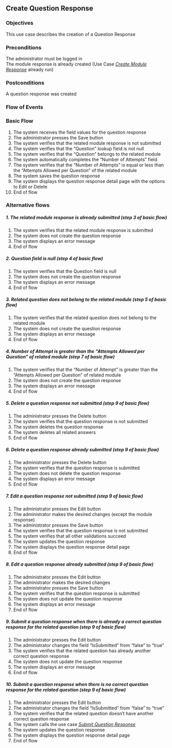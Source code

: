 ## Create Question Response
 
### Objectives 
This use case describes the creation of a Question Response
 
### Preconditions
The administrator must be logged in  
The module response is already created (Use Case [*Create Module Response*](https://github.com/FieloIncentiveAutomation/fieloelr/blob/feature/elrbackend/doc/UC-ELR-0007-Create%20Module%20Response.md) already run)
### Postconditions
A question response was created
 
### Flow of Events
 
### Basic Flow
   1. The system receives the field values for the question response
   2. The administrator presses the Save button
   3. The system verifies that the related module response is not submitted
   4. The system verifies that the “Question” lookup field is not null
   5. The system verifies that the “Question” belongs to the related module
   6. The system automatically completes the “Number of Attempts” field
   7. The system verifies that the “Number of Attempts” is equal or less than the “Attempts Allowed per Question” of the related module
   8. The system saves the question response
   9. The system displays the question response detail page with the options to Edit or Delete
   10. End of flow
 
### Alternative flows
 
##### 1. The related module response is already submitted (step 3 of basic flow)
   1. The system verifies that the related module response is submitted
   2. The system does not create the question response
   3. The system displays an error message
   4. End of flow
 
##### 2. Question field is null (step 4 of basic flow)
   1. The system verifies that the Question field is null
   2. The system does not create the question response
   3. The system displays an error message
   4. End of flow
 
##### 3. Related question does not belong to the related module (step 5 of basic flow)
   1. The system verifies that the related question does not belong to the related module
   2. The system does not create the question response
   3. The system displays an error message
   4. End of flow
 
##### 4. Number of Attempt is greater than the “Attempts Allowed per Question” of related module (step 7 of basic flow)
   1. The system verifies that the “Number of Attempt” is greater than the “Attempts Allowed per Question” of related module
   2. The system does not create the question response
   3. The system displays an error message
   4. End of flow
 
##### 5. Delete a question response not submitted (step 9 of basic flow)
   1. The administrator presses the Delete button
   2. The system verifies that the question response is not submitted
   3. The system deletes the question response
   4. The system deletes all related answers
   5. End of flow
 
##### 6. Delete a question response already submitted (step 9 of basic flow)
   1. The administrator presses the Delete button
   2. The system verifies that the question response is submitted
   3. The system does not delete the question response
   4. The system displays an error message
   5. End of flow
 
##### 7. Edit a question response not submitted (step 9 of basic flow)
   1. The administrator presses the Edit button
   2. The administrator makes the desired changes (except the module response)
   3. The administrator presses the Save button
   4. The system verifies that the question response is not submitted
   5. The system verifies that all other validations succeed
   6. The system updates the question response
   7. The system displays the question response detail page 
   8. End of flow
 
##### 8. Edit a question response already submitted (step 9 of basic flow)
   1. The administrator presses the Edit button
   2. The administrator makes the desired changes 
   3. The administrator presses the Save button
   4. The system verifies that the question response is submitted
   5. The system does not update the question response
   6. The system displays an error message
   7. End of flow
 
##### 9. Submit a question response when there is already a correct question response for the related question (step 9 of basic flow)
   1. The administrator presses the Edit button 
   2. The administrator changes the field “IsSubmitted” from “false” to “true”
   3. The system verifies that the related question has already another correct question response
   4. The system does not update the question response
   5. The system displays an error message
   6. End of flow
   
##### 10. Submit a question response when there is no correct question response for the related question (step 9 of basic flow)
   1. The administrator presses the Edit button 
   2. The administrator changes the field “IsSubmitted” from “false” to “true”
   3. The system verifies that the related question doesn’t have another correct question response
   4. The system calls the use case [*Submit Question Response*](https://github.com/FieloIncentiveAutomation/fieloelr/blob/feature/elrbackend/doc/UC-ELR-0012-Submit%20Question%20Response.md)
   5. The system updates the question response
   6. The system displays the question response detail page
   7. End of flow
